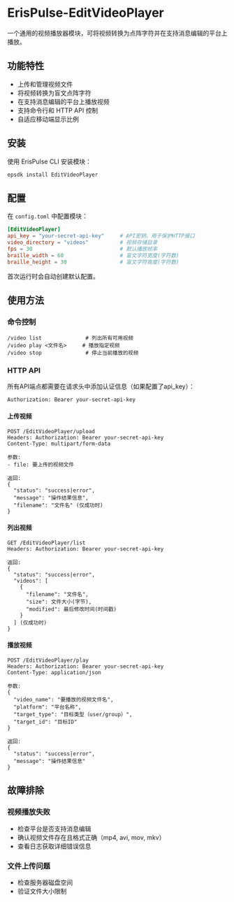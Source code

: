 # ErisPulse-EditVideoPlayer

一个通用的视频播放器模块，可将视频转换为点阵字符并在支持消息编辑的平台上播放。

## 功能特性

- 上传和管理视频文件
- 将视频转换为盲文点阵字符
- 在支持消息编辑的平台上播放视频
- 支持命令行和 HTTP API 控制
- 自适应移动端显示比例

## 安装

使用 ErisPulse CLI 安装模块：

```bash
epsdk install EditVideoPlayer
```

## 配置

在 `config.toml` 中配置模块：

```toml
[EditVideoPlayer]
api_key = "your-secret-api-key"     # API密钥，用于保护HTTP接口
video_directory = "videos"          # 视频存储目录
fps = 30                            # 默认播放帧率
braille_width = 60                  # 盲文字符宽度(字符数)
braille_height = 30                 # 盲文字符高度(字符数)
```

首次运行时会自动创建默认配置。

## 使用方法

### 命令控制

```
/video list              # 列出所有可用视频
/video play <文件名>     # 播放指定视频
/video stop              # 停止当前播放的视频
```

### HTTP API

所有API端点都需要在请求头中添加认证信息（如果配置了api_key）：
```
Authorization: Bearer your-secret-api-key
```

#### 上传视频
```
POST /EditVideoPlayer/upload
Headers: Authorization: Bearer your-secret-api-key
Content-Type: multipart/form-data

参数:
- file: 要上传的视频文件

返回:
{
  "status": "success|error",
  "message": "操作结果信息",
  "filename": "文件名" (仅成功时)
}
```

#### 列出视频
```
GET /EditVideoPlayer/list
Headers: Authorization: Bearer your-secret-api-key

返回:
{
  "status": "success|error",
  "videos": [
    {
      "filename": "文件名",
      "size": 文件大小(字节),
      "modified": 最后修改时间(时间戳)
    }
  ] (仅成功时)
}
```

#### 播放视频
```
POST /EditVideoPlayer/play
Headers: Authorization: Bearer your-secret-api-key
Content-Type: application/json

参数:
{
  "video_name": "要播放的视频文件名",
  "platform": "平台名称",
  "target_type": "目标类型（user/group）",
  "target_id": "目标ID"
}

返回:
{
  "status": "success|error",
  "message": "操作结果信息"
}
```

## 故障排除

### 视频播放失败
- 检查平台是否支持消息编辑
- 确认视频文件存在且格式正确（mp4, avi, mov, mkv）
- 查看日志获取详细错误信息

### 文件上传问题
- 检查服务器磁盘空间
- 验证文件大小限制
